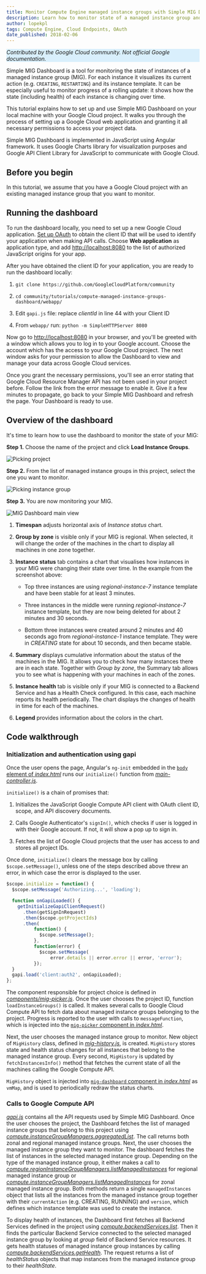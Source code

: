 ```yaml
---
title: Monitor Compute Engine managed instance groups with Simple MIG Dashboard
description: Learn how to monitor state of a managed instance group and visualize it in a JavaScript application.
author: lopekpl
tags: Compute Engine, Cloud Endpoints, OAuth
date_published: 2018-02-06
---
```


<p style="background-color:#D9EFFC;"><i>Contributed by the Google Cloud community. Not official Google documentation.</i></p>

Simple MIG Dashboard is a tool for monitoring the state of instances of
a managed instance group (MIG). For each instance it visualizes its current
action (e.g. `CREATING`, `RESTARTING`) and its instance template. It can be
especially useful to monitor progress of a rolling update: it shows how
the state (including health) of each instance is changing over time.

This tutorial explains how to set up and use Simple MIG Dashboard on
your local machine with your Google Cloud project. It walks you
through the process of setting up a Google Cloud web application and granting it
all necessary permissions to access your project data.

Simple MIG Dashboard is implemented in JavaScript using Angular
framework. It uses Google Charts library for visualization purposes and
Google API Client Library for JavaScript to communicate with Google
Cloud.

## Before you begin

In this tutorial, we assume that you have a Google Cloud
project with an existing managed instance group that you want to monitor.

## Running the dashboard

To run the dashboard locally, you need to set up a new Google Cloud application.
[Set up OAuth](https://support.google.com/cloud/answer/6158849) to obtain the client ID that will be used to identify your application when
making API calls. Choose **Web application** as application type, and add
[http://localhost:8080](http://localhost:8000) to the list
of authorized JavaScript origins for your app.

After you have obtained the client ID for your application, you are ready to run
the dashboard locally:

1.  `git clone https://github.com/GoogleCloudPlatform/community`

2.  `cd community/tutorials/compute-managed-instance-groups-dashboard/webapp/`

3.  Edit `gapi.js` file: replace *clientId* in line 44 with your Client ID

4.  From `webapp/` run: `python -m SimpleHTTPServer 8080`

Now go to [http://localhost:8080](http://localhost:8080)
in your browser, and you'll be greeted with a window which allows you to
log in to your Google account. Choose the account which has the access
to your Google Cloud project. The next window asks for your
permission to allow the Dashboard to view and manage your data across
Google Cloud services.

Once you grant the necessary permissions, you'll see an error stating
that Google Cloud Resource Manager API has not been used in your project
before. Follow the link from the error message to enable it. Give it a
few minutes to propagate, go back to your Simple MIG Dashboard and
refresh the page. Your Dashboard is ready to use.

## Overview of the dashboard

It's time to learn how to use the dashboard to monitor the state of your
MIG:

**Step 1.** Choose the name of the project and click **Load Instance Groups**.

![Picking project](https://storage.googleapis.com/gcp-community/tutorials/compute-managed-instance-groups-dashboard/step1.png)

**Step 2.** From the list of managed instance groups in this project, select
the one you want to monitor.

![Picking instance group](https://storage.googleapis.com/gcp-community/tutorials/compute-managed-instance-groups-dashboard/step2.png)

**Step 3.** You are now monitoring your MIG.

![MIG Dashboard main view](https://storage.googleapis.com/gcp-community/tutorials/compute-managed-instance-groups-dashboard/step3.png)

1.  **Timespan** adjusts horizontal axis of *Instance status* chart.

2.  **Group by zone** is visible only if your MIG is regional. When selected, it will change the order of the machines in the chart to display all machines in one zone together.

3.  **Instance status** tab contains a chart that visualises how instances in your MIG were changing their state over time. In the example from the screenshot above:

    -   Top three instances are using *regional-instance-7* instance template and have been stable for at least 3 minutes.

    -   Three instances in the middle were running *regional-instance-7* instance template, but they are now being deleted for about 2 minutes and 30 seconds.

    -   Bottom three instances were created around 2 minutes and 40 seconds ago from *regional-instance-1* instance template. They were in *CREATING* state for about 10 seconds, and then became stable.

4.  **Summary** displays cumulative information about the status of the machines in the MIG. It allows you to check how many instances there are in each state. Together with *Group by zone*, the Summary tab allows you to see what is happening with your machines in each of the zones.

5.  **Instance health** tab is visible only if your MIG is connected to a Backend Service and has a Health Check configured. In this case, each machine reports its health periodically. The chart displays the changes of health in time for each of the machines.

6.  **Legend** provides information about the colors in the chart.

## Code walkthrough

### Initialization and authentication using gapi

Once the user opens the page, Angular's `ng-init` embedded in the
[`body` element of *index.html*][index] runs our `initialize()` function from
[*main-controller.js*][main-controller].

`initialize()` is a chain of promises that:

1.  Initializes the JavaScript Google Compute API client with OAuth client ID, scope, and API discovery documents.

2.  Calls Google Authenticator's `signIn()`, which checks if user is logged in with their Google account. If not, it will show a pop up to sign in.

3.  Fetches the list of Google Cloud projects that the user has access to and stores all project IDs.

Once done, `initialize()` clears the message box by calling
`$scope.setMessage()`, unless one of the steps described above threw an
error, in which case the error is displayed to the user.

```js
$scope.initialize = function() {
  $scope.setMessage('Authorizing...', 'loading');

  function onGapiLoaded() {
    getInitializeGapiClientRequest()
      .then(getSignInRequest)
      .then($scope.getProjectIds)
      .then(
          function() {
            $scope.setMessage();
          },
          function(error) {
            $scope.setMessage(
                error.details || error.error || error, 'error');
          });
  }
  gapi.load('client:auth2', onGapiLoaded);
};
```

The component responsible for project choice is defined in
[*components/mig-picker.js*][mig-picker]. Once the user chooses the project ID, function
`loadInstanceGroups()` is called. It makes several calls to Google Cloud
Compute API to fetch data about managed instance groups belonging to the
project. Progress is reported to the user with calls to `messageFunction`,
which is injected into the [`mig-picker` component in *index.html*][index].

Next, the user chooses the managed instance group to monitor. New object
of `MigHistory` class, defined in [*mig-history.js*][mig-history], is created. `MigHistory`
stores state and health status changes for all instances that belong to
the managed instance group. Every second, `MigHistory` is updated by
`fetchInstancesInfo()` method that fetches the current state of all the
machines calling the Google Compute API.

`MigHistory` object is injected into
[`mig-dashboard` component in *index.html*][index] as `vmMap`, and is used to
periodically redraw the status charts.

### Calls to Google Compute API

[*gapi.js*][gapi] contains all the API requests used by Simple MIG Dashboard. Once the user chooses the project, the Dashboard fetches the list of managed instance groups that belong to this project using [*compute.instanceGroupManagers.aggregatedList*][igms-list]. The call returns both zonal and regional managed instance groups. Next, the user chooses the managed instance group they want to monitor. The dashboard fetches the list of instances in the selected managed instance group. Depending on the type of the managed instance group, it either makes a call to [*compute.regionInstanceGroupManagers.listManagedInstances*][rmig-list] for regional managed instance group or [*compute.instanceGroupManagers.listManagedInstances*][mig-list] for zonal managed instance group. Both methods return a single `managedInstances` object that lists all the instances from the managed instance group together with their  `currentAction` (e.g. CREATING, RUNNING) and `version`, which defines which instance template was used to create the instance.

To display health of instances, the Dashboard first fetches all Backend Services defined in the project using [*compute.backendServices.list*][bs-list]. Then it finds the particular Backend Service connected to the selected managed instance group by looking at *group* field of Backend Service resources. It gets health statuses of managed instance group instances by calling [*compute.backendServices.getHealth*][get-health]. The request returns a list of *healthStatus* objects that map instances from the managed instance group to their *healthState*.


[index]: https://github.com/GoogleCloudPlatform/community/blob/master/tutorials/compute-managed-instance-groups-dashboard/webapp/index.html

[main-controller]: https://github.com/GoogleCloudPlatform/community/blob/master/tutorials/compute-managed-instance-groups-dashboard/webapp/main-controller.js

[mig-picker]: https://github.com/GoogleCloudPlatform/community/blob/master/tutorials/compute-managed-instance-groups-dashboard/webapp/components/mig-picker.js

[mig-history]: https://github.com/GoogleCloudPlatform/community/blob/master/tutorials/compute-managed-instance-groups-dashboard/webapp/mig-history.js

[gapi]: https://github.com/GoogleCloudPlatform/community/blob/master/tutorials/compute-managed-instance-groups-dashboard/webapp/gapi.js

[igms-list]: https://cloud.google.com/compute/docs/reference/rest/beta/instanceGroupManagers/aggregatedList

[mig-list]: https://cloud.google.com/compute/docs/reference/rest/beta/instanceGroupManagers/listManagedInstances

[rmig-list]: https://cloud.google.com/compute/docs/reference/rest/beta/regionInstanceGroupManagers/listManagedInstances

[bs-list]: https://cloud.google.com/compute/docs/reference/rest/beta/backendServices/list

[get-health]: https://cloud.google.com/compute/docs/reference/rest/beta/backendServices/getHealth
